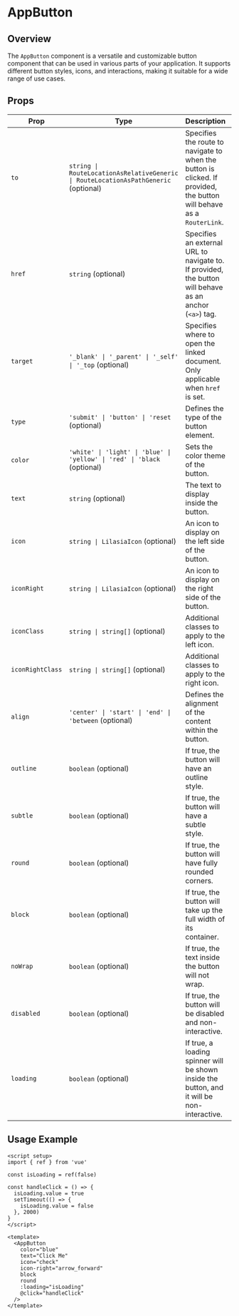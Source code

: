 # AppButton

## Overview

The `AppButton` component is a versatile and customizable button component that can be used in various parts of your application. It supports different button styles, icons, and interactions, making it suitable for a wide range of use cases.

## Props

| Prop             | Type                                                                                | Description                                                                                                           | Default     |
| ---------------- | ----------------------------------------------------------------------------------- | --------------------------------------------------------------------------------------------------------------------- | ----------- |
| `to`             | `string \| RouteLocationAsRelativeGeneric \| RouteLocationAsPathGeneric` (optional) | Specifies the route to navigate to when the button is clicked. If provided, the button will behave as a `RouterLink`. | `undefined` |
| `href`           | `string` (optional)                                                                 | Specifies an external URL to navigate to. If provided, the button will behave as an anchor (`<a>`) tag.               | `undefined` |
| `target`         | `'_blank' \| '_parent' \| '_self' \| '_top` (optional)                              | Specifies where to open the linked document. Only applicable when `href` is set.                                      | `undefined` |
| `type`           | `'submit' \| 'button' \| 'reset` (optional)                                         | Defines the type of the button element.                                                                               | `button`    |
| `color`          | `'white' \| 'light' \| 'blue' \| 'yellow' \| 'red' \| 'black` (optional)            | Sets the color theme of the button.                                                                                   | `white`     |
| `text`           | `string` (optional)                                                                 | The text to display inside the button.                                                                                | `undefined` |
| `icon`           | `string \| LilasiaIcon` (optional)                                                  | An icon to display on the left side of the button.                                                                    | `undefined` |
| `iconRight`      | `string \| LilasiaIcon` (optional)                                                  | An icon to display on the right side of the button.                                                                   | `undefined` |
| `iconClass`      | `string \| string[]` (optional)                                                     | Additional classes to apply to the left icon.                                                                         | `undefined` |
| `iconRightClass` | `string \| string[]` (optional)                                                     | Additional classes to apply to the right icon.                                                                        | `undefined` |
| `align`          | `'center' \| 'start' \| 'end' \| 'between` (optional)                               | Defines the alignment of the content within the button.                                                               | `center`    |
| `outline`        | `boolean` (optional)                                                                | If true, the button will have an outline style.                                                                       | `false`     |
| `subtle`         | `boolean` (optional)                                                                | If true, the button will have a subtle style.                                                                         | `false`     |
| `round`          | `boolean` (optional)                                                                | If true, the button will have fully rounded corners.                                                                  | `false`     |
| `block`          | `boolean` (optional)                                                                | If true, the button will take up the full width of its container.                                                     | `false`     |
| `noWrap`         | `boolean` (optional)                                                                | If true, the text inside the button will not wrap.                                                                    | `true`      |
| `disabled`       | `boolean` (optional)                                                                | If true, the button will be disabled and non-interactive.                                                             | `false`     |
| `loading`        | `boolean` (optional)                                                                | If true, a loading spinner will be shown inside the button, and it will be non-interactive.                           | `false`     |

## Usage Example

```vue
<script setup>
import { ref } from 'vue'

const isLoading = ref(false)

const handleClick = () => {
  isLoading.value = true
  setTimeout(() => {
    isLoading.value = false
  }, 2000)
}
</script>

<template>
  <AppButton
    color="blue"
    text="Click Me"
    icon="check"
    icon-right="arrow_forward"
    block
    round
    :loading="isLoading"
    @click="handleClick"
  />
</template>
```
